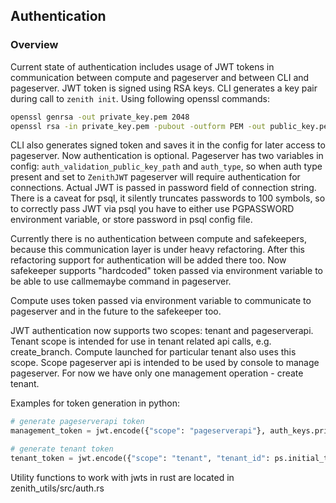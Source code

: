 ## Authentication

### Overview

Current state of authentication includes usage of JWT tokens in communication between compute and pageserver and between CLI and pageserver. JWT token is signed using RSA keys. CLI generates a key pair during call to `zenith init`. Using following openssl commands:

```bash
openssl genrsa -out private_key.pem 2048
openssl rsa -in private_key.pem -pubout -outform PEM -out public_key.pem
```

CLI also generates signed token and saves it in the config for later access to pageserver. Now authentication is optional. Pageserver has two variables in config: `auth_validation_public_key_path` and `auth_type`, so when auth type present and set to `ZenithJWT` pageserver will require authentication for connections. Actual JWT is passed in password field of connection string. There is a caveat for psql, it silently truncates passwords to 100 symbols, so to correctly pass JWT via psql you have to either use PGPASSWORD environment variable, or store password in psql config file.

Currently there is no authentication between compute and safekeepers, because this communication layer is under heavy refactoring. After this refactoring support for authentication will be added there too. Now safekeeper supports "hardcoded" token passed via environment variable to be able to use callmemaybe command in pageserver.

Compute uses token passed via environment variable to communicate to pageserver and in the future to the safekeeper too.

JWT authentication now supports two scopes: tenant and pageserverapi. Tenant scope is intended for use in tenant related api calls, e.g. create_branch. Compute launched for particular tenant also uses this scope. Scope pageserver api is intended to be used by console to manage pageserver. For now we have only one management operation - create tenant.

Examples for token generation in python:

```python
# generate pageserverapi token
management_token = jwt.encode({"scope": "pageserverapi"}, auth_keys.priv, algorithm="RS256")

# generate tenant token
tenant_token = jwt.encode({"scope": "tenant", "tenant_id": ps.initial_tenant}, auth_keys.priv, algorithm="RS256")
```

Utility functions to work with jwts in rust are located in zenith_utils/src/auth.rs
